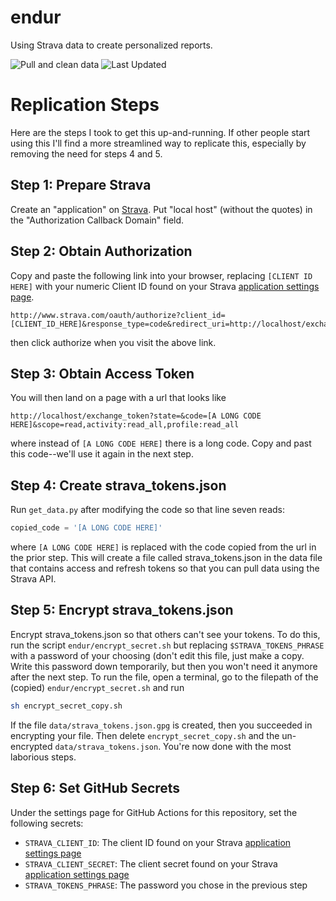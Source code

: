 # endur
Using Strava data to create personalized reports.

![Pull and clean data](https://github.com/harveybarnhard/endur/workflows/Pull%20and%20clean%20data/badge.svg)
![Last Updated](https://img.shields.io/date/1741172976?color=FC4C02&label=Last%20Updated&logo=strava)

# Replication Steps
Here are the steps I took to get this up-and-running. If other people start using this I'll find a more streamlined
way to replicate this, especially by removing the need for steps 4 and 5.

## Step 1: Prepare Strava
Create an "application" on [Strava](https://www.strava.com/settings/api). Put "local host" (without the quotes)
in the "Authorization Callback Domain" field.

## Step 2: Obtain Authorization
Copy and paste the following link into your browser, replacing `[CLIENT ID HERE]`
with your numeric Client ID found on your Strava [application settings page](https://www.strava.com/settings/api).
```
http://www.strava.com/oauth/authorize?client_id=[CLIENT_ID_HERE]&response_type=code&redirect_uri=http://localhost/exchange_token&approval_prompt=force&scope=profile:read_all,activity:read_all
```
then click authorize when you visit the above link.

## Step 3: Obtain Access Token
You will then land on a page with a url that looks like
```
http://localhost/exchange_token?state=&code=[A LONG CODE HERE]&scope=read,activity:read_all,profile:read_all
```
where instead of `[A LONG CODE HERE]` there is a long code. Copy and past this code--we'll use it again in the
next step.

## Step 4: Create strava_tokens.json
Run `get_data.py` after modifying the code so that line seven reads:

``` python
copied_code = '[A LONG CODE HERE]'
```
where `[A LONG CODE HERE]` is replaced with the code copied from the url in the prior step.
This will create a file called strava_tokens.json in the data file that contains
access and refresh tokens so that you can pull data using the Strava API.

## Step 5: Encrypt strava_tokens.json
Encrypt strava_tokens.json so that others can't see your tokens. To do this, 
run the script `endur/encrypt_secret.sh`
but replacing `$STRAVA_TOKENS_PHRASE` with a password of your choosing (don't edit this
file, just make a copy. Write this
password down temporarily, but then you won't need it anymore after the next step.
To run the file, open a terminal, go to the filepath of the (copied) `endur/encrypt_secret.sh`
and run

```sh
sh encrypt_secret_copy.sh
```
If the file `data/strava_tokens.json.gpg` is created, then you succeeded in encrypting your file.
Then delete `encrypt_secret_copy.sh` and the un-encrypted `data/strava_tokens.json`. You're now
done with the most laborious steps.

## Step 6: Set GitHub Secrets
Under the settings page for GitHub Actions for this repository, set the following secrets:

* `STRAVA_CLIENT_ID`: The client ID found on your Strava [application settings page](https://www.strava.com/settings/api)
* `STRAVA_CLIENT_SECRET`: The client secret found on your Strava [application settings page](https://www.strava.com/settings/api)
* `STRAVA_TOKENS_PHRASE`: The password you chose in the previous step
